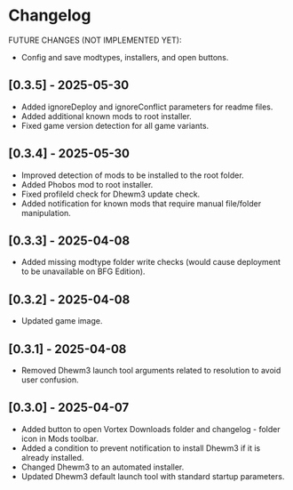 # Changelog

FUTURE CHANGES (NOT IMPLEMENTED YET):
- Config and save modtypes, installers, and open buttons.

## [0.3.5] - 2025-05-30

- Added ignoreDeploy and ignoreConflict parameters for readme files.
- Added additional known mods to root installer.
- Fixed game version detection for all game variants.

## [0.3.4] - 2025-05-30

- Improved detection of mods to be installed to the root folder.
- Added Phobos mod to root installer.
- Fixed profileId check for Dhewm3 update check.
- Added notification for known mods that require manual file/folder manipulation.

## [0.3.3] - 2025-04-08

- Added missing modtype folder write checks (would cause deployment to be unavailable on BFG Edition).

## [0.3.2] - 2025-04-08

- Updated game image.

## [0.3.1] - 2025-04-08

- Removed Dhewm3 launch tool arguments related to resolution to avoid user confusion.

## [0.3.0] - 2025-04-07

- Added button to open Vortex Downloads folder and changelog - folder icon in Mods toolbar.
- Added a condition to prevent notification to install Dhewm3 if it is already installed.
- Changed Dhewm3 to an automated installer.
- Updated Dhewm3 default launch tool with standard startup parameters.
